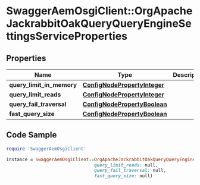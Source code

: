 # SwaggerAemOsgiClient::OrgApacheJackrabbitOakQueryQueryEngineSettingsServiceProperties

## Properties

Name | Type | Description | Notes
------------ | ------------- | ------------- | -------------
**query_limit_in_memory** | [**ConfigNodePropertyInteger**](ConfigNodePropertyInteger.md) |  | [optional] 
**query_limit_reads** | [**ConfigNodePropertyInteger**](ConfigNodePropertyInteger.md) |  | [optional] 
**query_fail_traversal** | [**ConfigNodePropertyBoolean**](ConfigNodePropertyBoolean.md) |  | [optional] 
**fast_query_size** | [**ConfigNodePropertyBoolean**](ConfigNodePropertyBoolean.md) |  | [optional] 

## Code Sample

```ruby
require 'SwaggerAemOsgiClient'

instance = SwaggerAemOsgiClient::OrgApacheJackrabbitOakQueryQueryEngineSettingsServiceProperties.new(query_limit_in_memory: null,
                                 query_limit_reads: null,
                                 query_fail_traversal: null,
                                 fast_query_size: null)
```


